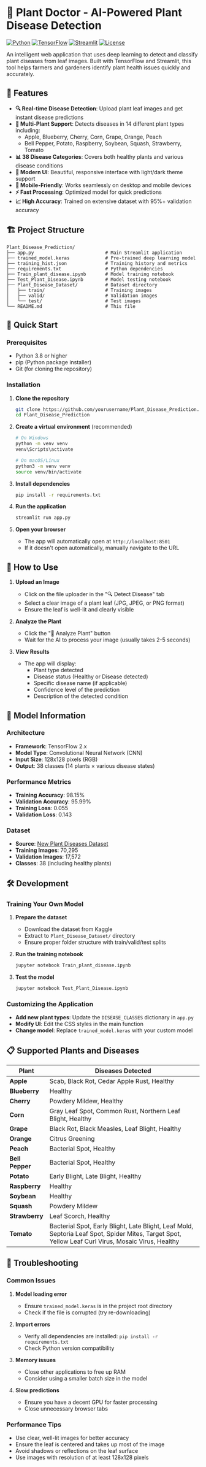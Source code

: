 # 🌱 Plant Doctor - AI-Powered Plant Disease Detection

[![Python](https://img.shields.io/badge/Python-3.8+-blue.svg)](https://www.python.org/downloads/)
[![TensorFlow](https://img.shields.io/badge/TensorFlow-2.x-orange.svg)](https://tensorflow.org/)
[![Streamlit](https://img.shields.io/badge/Streamlit-Web%20App-red.svg)](https://streamlit.io/)
[![License](https://img.shields.io/badge/License-MIT-green.svg)](LICENSE)

An intelligent web application that uses deep learning to detect and classify plant diseases from leaf images. Built with TensorFlow and Streamlit, this tool helps farmers and gardeners identify plant health issues quickly and accurately.

## 🌟 Features

- **🔍 Real-time Disease Detection**: Upload plant leaf images and get instant disease predictions
- **🌿 Multi-Plant Support**: Detects diseases in 14 different plant types including:
  - Apple, Blueberry, Cherry, Corn, Grape, Orange, Peach
  - Bell Pepper, Potato, Raspberry, Soybean, Squash, Strawberry, Tomato
- **📊 38 Disease Categories**: Covers both healthy plants and various disease conditions
- **🎨 Modern UI**: Beautiful, responsive interface with light/dark theme support
- **📱 Mobile-Friendly**: Works seamlessly on desktop and mobile devices
- **⚡ Fast Processing**: Optimized model for quick predictions
- **📈 High Accuracy**: Trained on extensive dataset with 95%+ validation accuracy

## 🏗️ Project Structure

```
Plant_Disease_Prediction/
├── app.py                          # Main Streamlit application
├── trained_model.keras             # Pre-trained deep learning model
├── training_hist.json              # Training history and metrics
├── requirements.txt                # Python dependencies
├── Train_plant_disease.ipynb       # Model training notebook
├── Test_Plant_Disease.ipynb        # Model testing notebook
├── Plant_Disease_Dataset/          # Dataset directory
│   ├── train/                      # Training images
│   ├── valid/                      # Validation images
│   └── test/                       # Test images
└── README.md                       # This file
```

## 🚀 Quick Start

### Prerequisites

- Python 3.8 or higher
- pip (Python package installer)
- Git (for cloning the repository)

### Installation

1. **Clone the repository**
   ```bash
   git clone https://github.com/yourusername/Plant_Disease_Prediction.git
   cd Plant_Disease_Prediction
   ```

2. **Create a virtual environment** (recommended)
   ```bash
   # On Windows
   python -m venv venv
   venv\Scripts\activate

   # On macOS/Linux
   python3 -m venv venv
   source venv/bin/activate
   ```

3. **Install dependencies**
   ```bash
   pip install -r requirements.txt
   ```

4. **Run the application**
   ```bash
   streamlit run app.py
   ```

5. **Open your browser**
   - The app will automatically open at `http://localhost:8501`
   - If it doesn't open automatically, manually navigate to the URL

## 📖 How to Use

1. **Upload an Image**
   - Click on the file uploader in the "🔍 Detect Disease" tab
   - Select a clear image of a plant leaf (JPG, JPEG, or PNG format)
   - Ensure the leaf is well-lit and clearly visible

2. **Analyze the Plant**
   - Click the "🔬 Analyze Plant" button
   - Wait for the AI to process your image (usually takes 2-5 seconds)

3. **View Results**
   - The app will display:
     - Plant type detected
     - Disease status (Healthy or Disease detected)
     - Specific disease name (if applicable)
     - Confidence level of the prediction
     - Description of the detected condition

## 🧠 Model Information

### Architecture
- **Framework**: TensorFlow 2.x
- **Model Type**: Convolutional Neural Network (CNN)
- **Input Size**: 128x128 pixels (RGB)
- **Output**: 38 classes (14 plants × various disease states)

### Performance Metrics
- **Training Accuracy**: 98.15%
- **Validation Accuracy**: 95.99%
- **Training Loss**: 0.055
- **Validation Loss**: 0.143

### Dataset
- **Source**: [New Plant Diseases Dataset](https://www.kaggle.com/datasets/vipoooool/new-plant-diseases-dataset)
- **Training Images**: 70,295
- **Validation Images**: 17,572
- **Classes**: 38 (including healthy plants)

## 🛠️ Development

### Training Your Own Model

1. **Prepare the dataset**
   - Download the dataset from Kaggle
   - Extract to `Plant_Disease_Dataset/` directory
   - Ensure proper folder structure with train/valid/test splits

2. **Run the training notebook**
   ```bash
   jupyter notebook Train_plant_disease.ipynb
   ```

3. **Test the model**
   ```bash
   jupyter notebook Test_Plant_Disease.ipynb
   ```

### Customizing the Application

- **Add new plant types**: Update the `DISEASE_CLASSES` dictionary in `app.py`
- **Modify UI**: Edit the CSS styles in the main function
- **Change model**: Replace `trained_model.keras` with your custom model

## 📋 Supported Plants and Diseases

| Plant | Diseases Detected |
|-------|------------------|
| **Apple** | Scab, Black Rot, Cedar Apple Rust, Healthy |
| **Blueberry** | Healthy |
| **Cherry** | Powdery Mildew, Healthy |
| **Corn** | Gray Leaf Spot, Common Rust, Northern Leaf Blight, Healthy |
| **Grape** | Black Rot, Black Measles, Leaf Blight, Healthy |
| **Orange** | Citrus Greening |
| **Peach** | Bacterial Spot, Healthy |
| **Bell Pepper** | Bacterial Spot, Healthy |
| **Potato** | Early Blight, Late Blight, Healthy |
| **Raspberry** | Healthy |
| **Soybean** | Healthy |
| **Squash** | Powdery Mildew |
| **Strawberry** | Leaf Scorch, Healthy |
| **Tomato** | Bacterial Spot, Early Blight, Late Blight, Leaf Mold, Septoria Leaf Spot, Spider Mites, Target Spot, Yellow Leaf Curl Virus, Mosaic Virus, Healthy |

## 🔧 Troubleshooting

### Common Issues

1. **Model loading error**
   - Ensure `trained_model.keras` is in the project root directory
   - Check if the file is corrupted (try re-downloading)

2. **Import errors**
   - Verify all dependencies are installed: `pip install -r requirements.txt`
   - Check Python version compatibility

3. **Memory issues**
   - Close other applications to free up RAM
   - Consider using a smaller batch size in the model

4. **Slow predictions**
   - Ensure you have a decent GPU for faster processing
   - Close unnecessary browser tabs

### Performance Tips

- Use clear, well-lit images for better accuracy
- Ensure the leaf is centered and takes up most of the image
- Avoid shadows or reflections on the leaf surface
- Use images with resolution of at least 128x128 pixels
